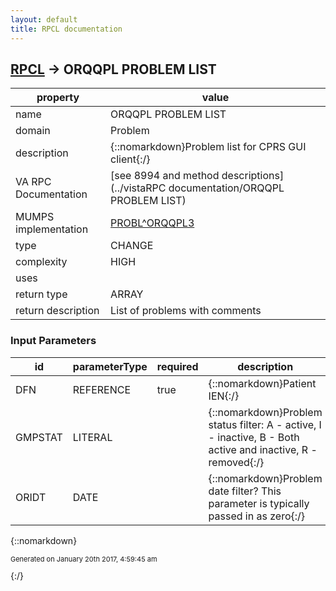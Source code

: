 ```yaml
---
layout: default
title: RPCL documentation
---
```




## [RPCL](TableOfContent.md) &#8594; ORQQPL PROBLEM LIST 

 property | value 
--- | --- 
 name | ORQQPL PROBLEM LIST
 domain | Problem
 description | {::nomarkdown}Problem list for CPRS GUI client{:/}
 VA RPC Documentation | [see 8994 and method descriptions](../vistaRPC documentation/ORQQPL PROBLEM LIST)
 MUMPS implementation | [PROBL^ORQQPL3](http://code.osehra.org/dox/Routine_ORQQPL3_source.html)
 type | CHANGE
 complexity | HIGH
 uses | 
 return type | ARRAY
 return description | List of problems with comments

### Input Parameters

| id | parameterType | required | description | example | 
| --- | --- | --- | --- | --- | 
| DFN | REFERENCE | true | {::nomarkdown}Patient IEN{:/} | 25 | 
| GMPSTAT | LITERAL |  | {::nomarkdown}Problem status filter: A - active, I - inactive, B - Both active and inactive, R - removed{:/} | A | 
| ORIDT | DATE |  | {::nomarkdown}Problem date filter? This parameter is typically passed in as zero{:/} | 0 | 

{::nomarkdown} <br/><p style="font-size: 11px">Generated on January 20th 2017, 4:59:45 am</p>{:/}